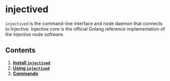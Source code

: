 # injectived

`injectived` is the command-line interface and node daemon that connects to Injective. Injective core is the official Golang reference implementation of the Injective node software.

## Contents

1. [**Install `injectived`**](01\_install.md)
2. [**Using `injectived`**](02\_using.md)
3. [**Commands**](03\_commands.md)
